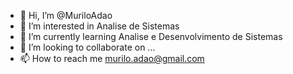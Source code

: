 - 👋 Hi, I’m @MuriloAdao
- 👀 I’m interested in Analise de Sistemas
- 🌱 I’m currently learning Analise e Desenvolvimento de Sistemas
- 💞️ I’m looking to collaborate on ...
- 📫 How to reach me murilo.adao@gmail.com

<!---
MuriloAdao/MuriloAdao is a ✨ special ✨ repository because its `README.md` (this file) appears on your GitHub profile.
You can click the Preview link to take a look at your changes.
--->
